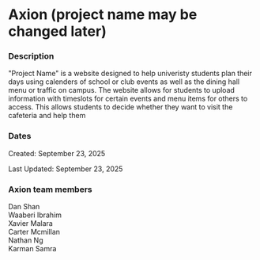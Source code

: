 # Axion (project name may be changed later)

### Description

"Project Name" is a website designed to help univeristy students plan their days using calenders of school or club events as well as the dining hall menu or traffic on campus. The website allows for students to upload information with timeslots for certain events and menu items for others to access. This allows students to decide whether they want to visit the cafeteria and help them   

### Dates

Created: September 23, 2025

Last Updated: September 23, 2025

### Axion team members

Dan Shan<br>
Waaberi Ibrahim<br>
Xavier Malara<br>
Carter Mcmillan<br>
Nathan Ng<br>
Karman Samra<br>

